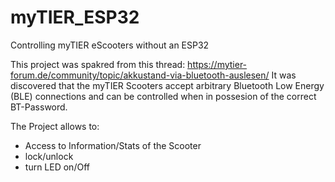 # myTIER_ESP32
Controlling myTIER eScooters without an ESP32

This project was spakred from this thread: https://mytier-forum.de/community/topic/akkustand-via-bluetooth-auslesen/
It was discovered that the myTIER Scooters accept arbitrary Bluetooth Low Energy (BLE) connections and can be controlled when in possesion of the correct BT-Password. 

The Project allows to:
- Access to Information/Stats of the Scooter
- lock/unlock
- turn LED on/Off
